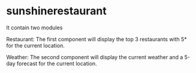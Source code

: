 # sunshinerestaurant

It contain two modules

Restaurant: The first component will display the top 3 restaurants with 5* for the current location. 

Weather: The second component will display the current weather and a 5-day forecast for the current location.
